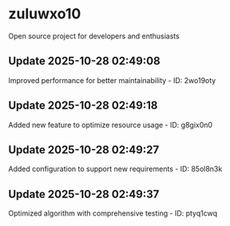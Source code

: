 # zuluwxo10
Open source project for developers and enthusiasts

## Update 2025-10-28 02:49:08
Improved performance for better maintainability - ID: 2wo19oty


## Update 2025-10-28 02:49:18
Added new feature to optimize resource usage - ID: g8gix0n0


## Update 2025-10-28 02:49:27
Added configuration to support new requirements - ID: 85ol8n3k


## Update 2025-10-28 02:49:37
Optimized algorithm with comprehensive testing - ID: ptyq1cwq


